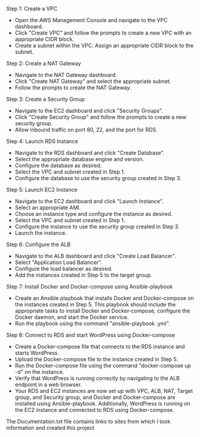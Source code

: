 Step 1: Create a VPC

  - Open the AWS Management Console and navigate to the VPC dashboard.
  - Click "Create VPC" and follow the prompts to create a new VPC with an appropriate CIDR block.
  - Create a subnet within the VPC. Assign an appropriate CIDR block to the subnet.

Step 2: Create a NAT Gateway

  - Navigate to the NAT Gateway dashboard.
  - Click "Create NAT Gateway" and select the appropriate subnet.
  - Follow the prompts to create the NAT Gateway.

Step 3: Create a Security Group

  - Navigate to the EC2 dashboard and click "Security Groups".
  - Click "Create Security Group" and follow the prompts to create a new security group.
  - Allow inbound traffic on port 80, 22, and the port for RDS.

Step 4: Launch RDS Instance

  - Navigate to the RDS dashboard and click "Create Database".
  - Select the appropriate database engine and version.
  - Configure the database as desired.
  - Select the VPC and subnet created in Step 1.
  - Configure the database to use the security group created in Step 3.

Step 5: Launch EC2 Instance

  - Navigate to the EC2 dashboard and click "Launch Instance".
  - Select an appropriate AMI.
  - Choose an instance type and configure the instance as desired.
  - Select the VPC and subnet created in Step 1.
  - Configure the instance to use the security group created in Step 3.
  - Launch the instance.

Step 6: Configure the ALB

  - Navigate to the ALB dashboard and click "Create Load Balancer".
  - Select "Application Load Balancer".
  - Configure the load balancer as desired.
  - Add the instances created in Step 5 to the target group.

Step 7: Install Docker and Docker-compose using Ansible-playbook

  - Create an Ansible playbook that installs Docker and Docker-compose on the instances created in Step 5. This playbook should include the appropriate tasks to install Docker and Docker-compose, configure the Docker daemon, and start the Docker service.
  - Run the playbook using the command "ansible-playbook <playbook-name>.yml".

Step 8: Connect to RDS and start WordPress using Docker-compose

  - Create a Docker-compose file that connects to the RDS instance and starts WordPress.
  - Upload the Docker-compose file to the instance created in Step 5.
  - Run the Docker-compose file using the command "docker-compose up -d" on the instance.
  - Verify that WordPress is running correctly by navigating to the ALB endpoint in a web browser.
  - Your RDS and EC2 instances are now set up with VPC, ALB, NAT, Target group, and Security group, and Docker and Docker-compose are installed using Ansible-playbook. Additionally, WordPress is running on the EC2 instance and connected to RDS using Docker-compose.

The Documentation.txt file contains links to sites from which I took information and created this project
